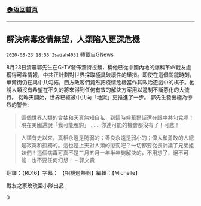 ###  [:house:返回首頁](https://github.com/ourhimalayas/txt)
---

## 解決病毒疫情無望，人類陷入更深危機
`2020-08-23 18:55 Isaiah4031` [轉載自GNews](https://gnews.org/zh-hant/313997/)

8月23日清晨郭先生在G-TV發佈蓋特視頻，稱他已從中國內地的爆料革命戰友處獲得可靠情報，中共正計劃對世界採取極具破壞性的舉措。即使在這個關鍵時刻，華爾街仍在與中共勾結，西方政客們竟然把疫情危機當作其政治遊戲中的棋子。他說人類沒有希望在不久的將來得到任何有效的解決方案用以遏制不斷惡化的大流行。 從昨天開始，世界已經被中共向「地獄」更推進了一步。 郭先生發出極為慘烈的警告:


> 這個世界人類的貪婪和天真無知自私，到這時候華爾街還在跟中共勾兌呢！現在美國還說「我可能脫鈎」 …… 你連可能的機會都沒有了！可悲！



> 人類有史以來，真相永遠是脆弱的；善良永遠是弱小的；偉大和勇敢的人總是寂寞和孤獨的。這也是上天對人類的懲罰吧？一切都要從長計議了兄弟姐妹們！這個病毒可真不是三月五月一年半年夠解決的，不用想了，絕不可能！也不要任何幻想！
> – 郭文貴


翻譯：【RD16】字幕： 【相機過熱啊】編輯：【Michelle】

戰友之家玫瑰園小隊出品

0
